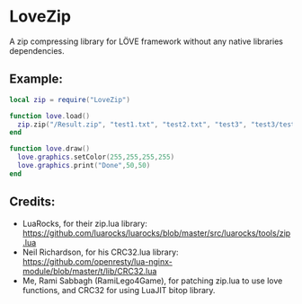 # LoveZip
A zip compressing library for LÖVE framework without any native libraries dependencies.

## Example:
```lua
local zip = require("LoveZip")

function love.load()
  zip.zip("/Result.zip", "test1.txt", "test2.txt", "test3", "test3/test4")
end

function love.draw()
  love.graphics.setColor(255,255,255,255)
  love.graphics.print("Done",50,50)
end
```

## Credits:
- LuaRocks, for their zip.lua library: https://github.com/luarocks/luarocks/blob/master/src/luarocks/tools/zip.lua
- Neil Richardson, for his CRC32.lua library: https://github.com/openresty/lua-nginx-module/blob/master/t/lib/CRC32.lua
- Me, Rami Sabbagh (RamiLego4Game), for patching zip.lua to use love functions, and CRC32 for using LuaJIT bitop library.